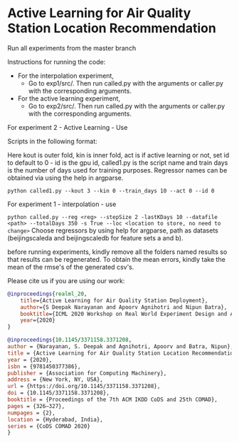 # Active Learning for Air Quality Station Location Recommendation

Run all experiments from the master branch

Instructions for running the code:
* For the interpolation experiment,
    * Go to exp1/src/. Then run called.py with the arguments or caller.py with the corresponding arguments.
* For the active learning experiment,
    * Go to exp2/src/. Then run called.py with the arguments or caller.py with the corresponding arguments.
    
For experiment 2 - Active Learning - Use 

Scripts in the following format:

Here kout is outer fold, kin is inner fold, act is if active learning or not, set id to default to 0 - id is the gpu id, called1.py is the script name and train days is the number of days used for training purposes. 
Regressor names can be obtained via using the help in argparse.

```python called1.py --kout 3 --kin 0 --train_days 10 --act 0 --id 0```

For experiment 1 - interpolation - use

```python called.py --reg <reg> --stepSize 2 -lastKDays 10 --datafile <path> --totalDays 350 -s True --loc <location to store, no need to change>```
Choose regressors by using help for argparse, path as datasets (beijingscaleda and beijingscaledb for feature sets a and b).

before running experiments, kindly remove all the folders named results so that results can be regenerated. 
To obtain the mean errors, kindly take the mean of the rmse's of the generated csv's.

Please cite us if you are using our work:
```bibtex
@inproceedings{realml_20,
    title={Active Learning for Air Quality Station Deployment},
    author={S Deepak Narayanan and Apoorv Agnihotri and Nipun Batra},
    booktitle={ICML 2020 Workshop on Real World Experiment Design and Active Learning},
    year={2020}
}
```
```bibtex
@inproceedings{10.1145/3371158.3371208,
author = {Narayanan, S. Deepak and Agnihotri, Apoorv and Batra, Nipun},
title = {Active Learning for Air Quality Station Location Recommendation},
year = {2020},
isbn = {9781450377386},
publisher = {Association for Computing Machinery},
address = {New York, NY, USA},
url = {https://doi.org/10.1145/3371158.3371208},
doi = {10.1145/3371158.3371208},
booktitle = {Proceedings of the 7th ACM IKDD CoDS and 25th COMAD},
pages = {326–327},
numpages = {2},
location = {Hyderabad, India},
series = {CoDS COMAD 2020}
}
```
  
